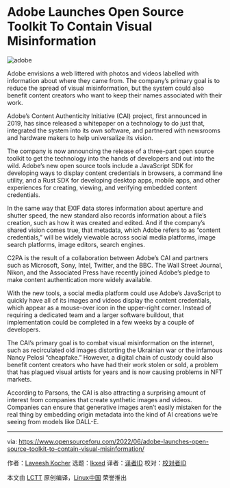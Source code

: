 [#]: subject: "Adobe Launches Open Source Toolkit To Contain Visual Misinformation"
[#]: via: "https://www.opensourceforu.com/2022/06/adobe-launches-open-source-toolkit-to-contain-visual-misinformation/"
[#]: author: "Laveesh Kocher https://www.opensourceforu.com/author/laveesh-kocher/"
[#]: collector: "lkxed"
[#]: translator: " "
[#]: reviewer: " "
[#]: publisher: " "
[#]: url: " "

Adobe Launches Open Source Toolkit To Contain Visual Misinformation
======
![adobe][1]

Adobe envisions a web littered with photos and videos labelled with information about where they came from. The company’s primary goal is to reduce the spread of visual misinformation, but the system could also benefit content creators who want to keep their names associated with their work.

Adobe’s Content Authenticity Initiative (CAI) project, first announced in 2019, has since released a whitepaper on a technology to do just that, integrated the system into its own software, and partnered with newsrooms and hardware makers to help universalize its vision.

The company is now announcing the release of a three-part open source toolkit to get the technology into the hands of developers and out into the wild. Adobe’s new open source tools include a JavaScript SDK for developing ways to display content credentials in browsers, a command line utility, and a Rust SDK for developing desktop apps, mobile apps, and other experiences for creating, viewing, and verifying embedded content credentials.

In the same way that EXIF data stores information about aperture and shutter speed, the new standard also records information about a file’s creation, such as how it was created and edited. And if the company’s shared vision comes true, that metadata, which Adobe refers to as “content credentials,” will be widely viewable across social media platforms, image search platforms, image editors, search engines.

C2PA is the result of a collaboration between Adobe’s CAI and partners such as Microsoft, Sony, Intel, Twitter, and the BBC. The Wall Street Journal, Nikon, and the Associated Press have recently joined Adobe’s pledge to make content authentication more widely available.

With the new tools, a social media platform could use Adobe’s JavaScript to quickly have all of its images and videos display the content credentials, which appear as a mouse-over icon in the upper-right corner. Instead of requiring a dedicated team and a larger software buildout, that implementation could be completed in a few weeks by a couple of developers.

The CAI’s primary goal is to combat visual misinformation on the internet, such as recirculated old images distorting the Ukrainian war or the infamous Nancy Pelosi “cheapfake.” However, a digital chain of custody could also benefit content creators who have had their work stolen or sold, a problem that has plagued visual artists for years and is now causing problems in NFT markets.

According to Parsons, the CAI is also attracting a surprising amount of interest from companies that create synthetic images and videos. Companies can ensure that generative images aren’t easily mistaken for the real thing by embedding origin metadata into the kind of AI creations we’re seeing from models like DALL-E.

--------------------------------------------------------------------------------

via: https://www.opensourceforu.com/2022/06/adobe-launches-open-source-toolkit-to-contain-visual-misinformation/

作者：[Laveesh Kocher][a]
选题：[lkxed][b]
译者：[译者ID](https://github.com/译者ID)
校对：[校对者ID](https://github.com/校对者ID)

本文由 [LCTT](https://github.com/LCTT/TranslateProject) 原创编译，[Linux中国](https://linux.cn/) 荣誉推出

[a]: https://www.opensourceforu.com/author/laveesh-kocher/
[b]: https://github.com/lkxed
[1]: https://www.opensourceforu.com/wp-content/uploads/2022/06/adobe.jpeg
